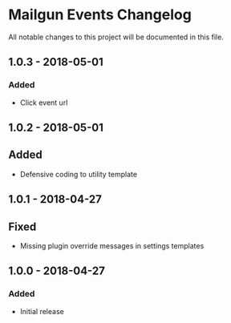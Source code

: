 # Mailgun Events Changelog

All notable changes to this project will be documented in this file.

## 1.0.3 - 2018-05-01

### Added
- Click event url

## 1.0.2 - 2018-05-01

## Added
- Defensive coding to utility template

## 1.0.1 - 2018-04-27

## Fixed
- Missing plugin override messages in settings templates

## 1.0.0 - 2018-04-27

### Added
- Initial release
